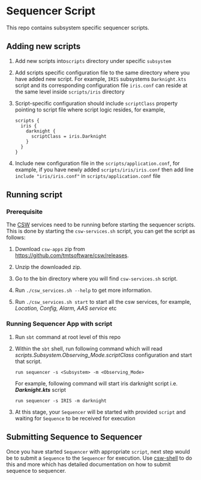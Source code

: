 # Sequencer Script

This repo contains subsystem specific sequencer scripts.

## Adding new scripts

1. Add new scripts into`scripts` directory under specific `subsystem`

1. Add scripts specific configuration file to the same directory where you have added new script. 
For example, `IRIS` subsystems `Darknight.kts` script and its corresponding configuration file `iris.conf` can reside at the same level inside `scripts/iris` directory

1. Script-specific configuration should include `scriptClass` property pointing to script file where script logic resides, for example,
    ```hocon
    scripts {
      iris {
        darknight {
          scriptClass = iris.Darknight
        }
      }
    }
    ```

1. Include new configuration file in the `scripts/application.conf`, 
for example, if you have newly added `scripts/iris/iris.conf` then add line `include "iris/iris.conf"` in `scripts/application.conf` file

## Running script

### Prerequisite
The [CSW](https://github.com/tmtsoftware/csw) services need to be running before starting the sequencer scripts.
This is done by starting the `csw-services.sh` script, you can get the script as follows:

1. Download `csw-apps` zip from https://github.com/tmtsoftware/csw/releases.

1. Unzip the downloaded zip.

1. Go to the bin directory where you will find `csw-services.sh` script.

1. Run `./csw_services.sh --help` to get more information.

1. Run `./csw_services.sh start` to start all the csw services, for example, _Location, Config, Alarm, AAS service_ etc

### Running Sequencer App with script

1. Run `sbt` command at root level of this repo

1. Within the `sbt` shell, run following command which will read _scripts.Subsystem.Observing_Mode.scriptClass_ configuration and start that script.
    ```
    run sequencer -s <Subsystem> -m <Observing_Mode>
    ```

    For example, following command will start iris darknight script i.e. **_Darknight.kts_** script 
    ```
    run sequencer -s IRIS -m darknight
    ``` 

1. At this stage, your `Sequencer` will be started with provided `script` and waiting for `Sequence` to be received for execution

## Submitting Sequence to Sequencer

Once you have started `Sequencer` with appropriate `script`, next step would be to submit a `Sequence` to the `Sequencer` for execution.
Use [csw-shell](https://github.com/tmtsoftware/csw-shell) to do this and more which has detailed documentation on how to submit sequence to sequencer.